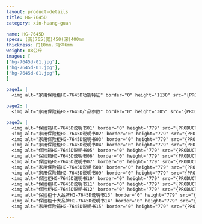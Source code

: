 ```yaml
---
layout: product-details
title: HG-7645D
category: xin-huang-guan

name: HG-7645D
specs: (高)765(宽)450(深)400mm
thickness: 门10mm，箱体6mm
weight: 88公斤
images: [
["hg-7645d-01.jpg"],
["hg-7645d-01.jpg"],
["hg-7645d-01.jpg"],
]

page1: |
  <img alt="家用保险柜HG-7645D功能特征" border="0" height="1130" src="{PRODUCT_IMAGES}hg-gn.jpg" width="538" />

page2: |
  <img alt="家用保险箱HG-7645D产品参数" border="0" height="305" src="{PRODUCT_IMAGES}hg-cpcs.jpg" width="538" />

page3: |
  <img alt="保险箱HG-7645D说明书01" border="0" height="779" src="{PRODUCT_IMAGES}hg-sm01.jpg" width="528" /><br />
  <img alt="家用保险柜HG-7645D说明书02" border="0" height="779" src="{PRODUCT_IMAGES}hg-sm02.jpg" width="528" /><br />
  <img alt="家用保险柜HG-7645D说明书03" border="0" height="779" src="{PRODUCT_IMAGES}hg-sm03.jpg" width="528" /><br />
  <img alt="家用保险柜HG-7645D说明书04" border="0" height="779" src="{PRODUCT_IMAGES}hg-sm04.jpg" width="528" /><br />
  <img alt="保险箱HG-7645D说明书05" border="0" height="779" src="{PRODUCT_IMAGES}hg-sm05.jpg" width="528" /><br />
  <img alt="保险箱HG-7645D说明书06" border="0" height="779" src="{PRODUCT_IMAGES}hg-sm06.jpg" width="528" /><br />
  <img alt="保险箱HG-7645D说明书07" border="0" height="779" src="{PRODUCT_IMAGES}hg-sm07.jpg" width="528" /><br />
  <img alt="家用保险箱HG-7645D说明书08" border="0" height="779" src="{PRODUCT_IMAGES}hg-sm08.jpg" width="528" /><br />
  <img alt="家用保险箱HG-7645D说明书09" border="0" height="779" src="{PRODUCT_IMAGES}hg-sm09.jpg" width="528" /><br />
  <img alt="保险柜HG-7645D说明书10" border="0" height="779" src="{PRODUCT_IMAGES}hg-sm10.jpg" width="528" /><br />
  <img alt="保险柜HG-7645D说明书11" border="0" height="779" src="{PRODUCT_IMAGES}hg-sm11.jpg" width="528" /><br />
  <img alt="保险柜HG-7645D说明书12" border="0" height="779" src="{PRODUCT_IMAGES}hg-sm12.jpg" width="528" /><br />
  <img alt="保险柜十大品牌HG-7645D说明书13" border="0" height="779" src="{PRODUCT_IMAGES}hg-sm13.jpg" width="528" /><br />
  <img alt="保险柜十大品牌HG-7645D说明书14" border="0" height="779" src="{PRODUCT_IMAGES}hg-sm14.jpg" width="528" /><br />
  <img alt="家用保险箱HG-7645D说明书15" border="0" height="779" src="{PRODUCT_IMAGES}hg-sm15.jpg" width="528" />

---
```

